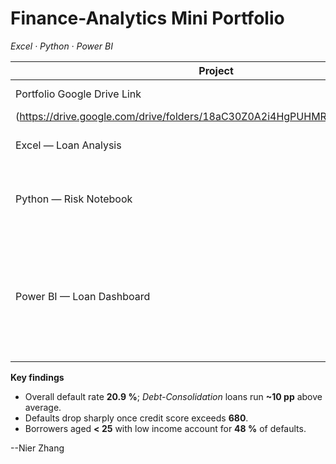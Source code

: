 # Finance-Analytics Mini Portfolio  
*Excel · Python · Power BI*

| Project | Deliverable | Link |
|---------|-------------|------|
| Portfolio Google Drive Link |Three Projects |
(https://drive.google.com/drive/folders/18aC30Z0A2i4HgPUHMRNo4j934DT4BxhB) |
| Excel — Loan Analysis | Pivot-table KPIs, slicers |([https://drive.google.com/drive/u/0/folders/1GpthsrnYxyENsgRDOcxZl2Y290QhhLEk](https://drive.google.com/drive/u/0/folders/1_HLbUNqJSWaTrViJWz2V3l6kXikQPQoW)) |
| Python — Risk Notebook | EDA + logistic-regression model (AUC 0.78) | [View Notebook](https://drive.google.com/drive/u/0/folders/1g_g5Z0K5Bvbqp_BholIb75Ou_YQ6XMt8) |
| Power BI — Loan Dashboard | Interactive report (KPI cards, purpose-risk bar, income-loan scatter, Credit-Score Bins) | [PDF preview](https://drive.google.com/drive/u/0/folders/1LQ6K2btVSYdnPWpbkuo535gk4AIpgOCg) · [PBIX](https://drive.google.com/drive/folders/1HtIZGYwadx0wFOuztmaIH-yt2T0njwE-) |

**Key findings**  
- Overall default rate **20.9 %**; *Debt-Consolidation* loans run **~10 pp** above average.  
- Defaults drop sharply once credit score exceeds **680**.  
- Borrowers aged **< 25** with low income account for **48 %** of defaults.


--Nier Zhang
